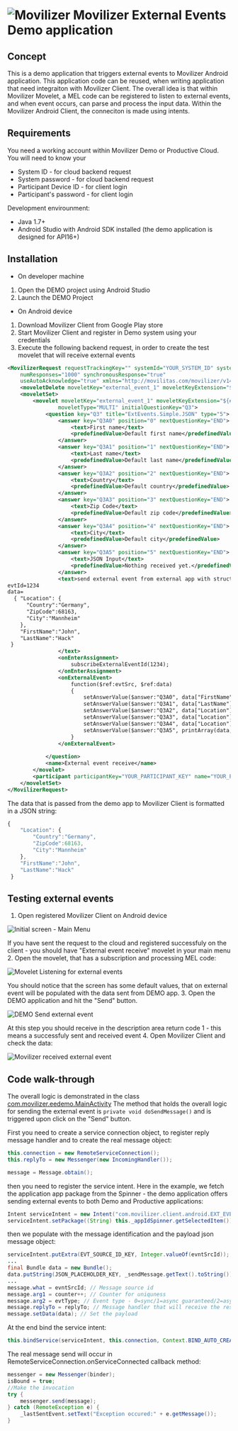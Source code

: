 # ![Movilizer](app/src/main/res/drawable-xhdpi/app_icon.png) Movilizer External Events Demo application

## Concept

This is a demo application that triggers external events to Movilizer Android application. This application code can be reused, when writing application that need integraiton with Movilizer Client. The overall idea is that within Movilizer Movelet, a MEL code can be registered to listen to external events, and when event occurs, can parse and process the input data. Within the Movilizer Android Client, the conneciton is made using intents.

## Requirements

You need a working account within Movilizer Demo or Productive Cloud. You will need to know your 
- System ID - for cloud backend request
- System password - for cloud backend request
- Participant Device ID - for client login
- Participant's password - for client login

Development envirounment:
- Java 1.7+
- Android Studio with Android SDK installed (the demo application is designed for API16+)

## Installation

-  On developer machine
  1. Open the DEMO project using Android Studio
  2. Launch the DEMO Project

-  On Android device
  1. Download Movilizer Client from Google Play store
  2. Start Movilizer Client and register in Demo system using your credentials
  3. Execute the following backend request, in order to create the test movelet that will receive external events

```xml
<MovilizerRequest requestTrackingKey="" systemId="YOUR_SYSTEM_ID" systemPassword="YOUR_SYSTEM_PASSWORD" 
	numResponses="1000" synchronousResponse="true" 
	useAutoAcknowledge="true" xmlns="http://movilitas.com/movilizer/v14">
	<moveletDelete moveletKey="external_event_1" moveletKeyExtension="${#Project#participantKey}" />
	<moveletSet>
		<movelet moveletKey="external_event_1" moveletKeyExtension="${#Project#participantKey}" 
				moveletType="MULTI" initialQuestionKey="Q3">
			<question key="Q3" title="ExtEvents.Simple.JSON" type="5">
	            <answer key="Q3A0" position="0" nextQuestionKey="END">
	                <text>First name</text>
	                <predefinedValue>Default first name</predefinedValue>
	            </answer>
	            <answer key="Q3A1" position="1" nextQuestionKey="END">
	                <text>Last name</text>
	                <predefinedValue>Default last name</predefinedValue>
	            </answer>
	            <answer key="Q3A2" position="2" nextQuestionKey="END">
	                <text>Country</text>
	                <predefinedValue>Default country</predefinedValue>
	            </answer>
	            <answer key="Q3A3" position="3" nextQuestionKey="END">
	                <text>Zip Code</text>
	                <predefinedValue>Default zip code</predefinedValue>
	            </answer>
	            <answer key="Q3A4" position="4" nextQuestionKey="END">
	                <text>City</text>
	                <predefinedValue>Default city</predefinedValue>
	            </answer>
	            <answer key="Q3A5" position="5" nextQuestionKey="END">
	                <text>JSON Input</text>
	                <predefinedValue>Nothing received yet.</predefinedValue>
	            </answer>
	            <text>send external event from external app with structure: 
evtId=1234 
data=
  { "Location": { 
      "Country":"Germany",
      "ZipCode":68163, 
      "City":"Mannheim"
    },
    "FirstName":"John",
    "LastName":"Hack"
 } 
	            </text>
	            <onEnterAssignment>
	                subscribeExternalEventId(1234);
	            </onEnterAssignment>
	            <onExternalEvent>
	                function($ref:evtSrc, $ref:data)
	                {
	                	setAnswerValue($answer:"Q3A0", data["FirstName"]);
	                    setAnswerValue($answer:"Q3A1", data["LastName"]);
	                    setAnswerValue($answer:"Q3A2", data["Location"]["Country"]);
	                    setAnswerValue($answer:"Q3A3", data["Location"]["ZipCode"]);
	                    setAnswerValue($answer:"Q3A4", data["Location"]["City"]);
	                    setAnswerValue($answer:"Q3A5", printArray(data, '{', ':', ',', '}'));
	                }
	            </onExternalEvent>
	            
	        </question>
			<name>External event receive</name>
		</movelet>
		<participant participantKey="YOUR_PARTICIPANT_KEY" name="YOUR_PARTICIPANT_NAME" deviceAddress="YOUR_PARTICIPANTS_DEVICE_ADDRESS"></participant>
	</moveletSet>
</MovilizerRequest>
``` 

The data that is passed from the demo app to Movilizer Client is formatted in a JSON string:
```js
{ 
	"Location": { 
		"Country":"Germany",
		"ZipCode":68163, 
      	"City":"Mannheim"
    },
    "FirstName":"John",
    "LastName":"Hack"
 }
```

## Testing external events

1. Open registered Movilizer Client on Android device

![Initial screen - Main Menu](screenshots/movilizer-mainmenu.png) 

If you have sent the request to the cloud and registered successfuly on the client - you should have "External event receive" movelet in your main menu
2. Open the movelet, that has a subscription and processing MEL code:

![Movelet Listening for external events](screenshots/movilizer-movelet-init.png) 

You should notice that the screen has some default values, that on external event will be populated with the data sent from DEMO app.
3. Open the DEMO application and hit the "Send" button.

![DEMO Send external event](screenshots/demoApp.png) 

At this step you should receive in the description area return code 1 - this means a successfuly sent and received event
4. Open Movilizer Client and check the data:

![Movilizer received external event](screenshots/movilizer-movelet-after-ee.png) 

## Code walk-through

The overall logic is demonstrated in the class [com.movilizer.eedemo.MainActivity](app/src/main/java/com/movilizer/eedemo/MainActivity.java) 
The method that holds the overall logic for sending the external event is `private void doSendMessage()` and is triggered upon click on the "Send" button.

First you need to create a service connection object, to register reply message handler and to create the real message object:
```java
this.connection = new RemoteServiceConnection();
this.replyTo = new Messenger(new IncomingHandler());

message = Message.obtain();
```

then you need to register the service intent. Here in the example, we fetch the application app package from the Spinner - the demo application offers sending external events to both Demo and Productive applications:

```java
Intent serviceIntent = new Intent("com.movilizer.client.android.EXT_EVENT");
serviceIntent.setPackage((String) this._appIdSpinner.getSelectedItem());
```

then we populate with the message identification and the payload json message object:

```java
serviceIntent.putExtra(EVT_SOURCE_ID_KEY, Integer.valueOf(evntSrcId));
...
final Bundle data = new Bundle();
data.putString(JSON_PLACEHOLDER_KEY, _sendMessage.getText().toString());
...
message.what = evntSrcId; // Message source id
message.arg1 = counter++; // Counter for uniquness
message.arg2 = evtType; // Event type - 0=sync/1=async guaranteed/2=async
message.replyTo = replyTo; // Message handler that will receive the response from Movilizer Client (in case of sync and async guaranteed)
message.setData(data); // Set the payload
```

At the end bind the service intent:
```java
this.bindService(serviceIntent, this.connection, Context.BIND_AUTO_CREATE);
```

The real message send will occur in RemoteServiceConnection.onServiceConnected callback method:
```java
messenger = new Messenger(binder);
isBound = true;
//Make the invocation
try {
    messenger.send(message);
} catch (RemoteException e) {
    _lastSentEvent.setText("Exception occured:" + e.getMessage());
}
```
